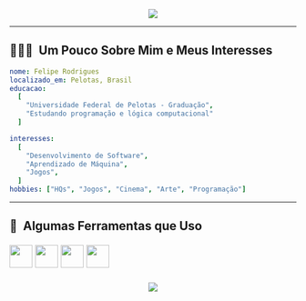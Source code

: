 <p align="center">
  <img src="https://capsule-render.vercel.app/api?type=waving&color=gradient&height=100&section=header&text=Eai?&gradient=40,80&animation=wave" />
</p>

---

<h2> 👨🏻‍💻 &nbsp;Um Pouco Sobre Mim e Meus Interesses</h2>

```yaml
nome: Felipe Rodrigues
localizado_em: Pelotas, Brasil
educacao:
  [
    "Universidade Federal de Pelotas - Graduação",
    "Estudando programação e lógica computacional"
  ]

interesses:
  [
    "Desenvolvimento de Software",
    "Aprendizado de Máquina",
    "Jogos",
  ]
hobbies: ["HQs", "Jogos", "Cinema", "Arte", "Programação"]
```

---

<h2> 🚀 &nbsp;Algumas Ferramentas que Uso
<p align="left">
  <img src="https://cdn.jsdelivr.net/gh/devicons/devicon/icons/c/c-original.svg" width="40" height="40"/>
  <img src="https://cdn.jsdelivr.net/gh/devicons/devicon/icons/git/git-original.svg" width="40" height="40"/>
  <img src="https://cdn.jsdelivr.net/gh/devicons/devicon/icons/github/github-original.svg" width="40" height="40"/>
  <img src="https://cdn.jsdelivr.net/gh/devicons/devicon/icons/prolog/prolog-original.svg" width="40" height="40"/>
</p>
  
<p align="center">
  <img src="https://capsule-render.vercel.app/api?type=waving&color=gradient&height=100&section=footer&gradient=orange,ff7f50"/>
</p>
